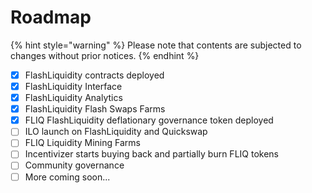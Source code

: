 # Roadmap

{% hint style="warning" %}
Please note that contents are subjected to changes without prior notices.
{% endhint %}

* [x] FlashLiquidity contracts deployed
* [x] FlashLiquidity Interface
* [x] FlashLiquidity Analytics
* [x] FlashLiquidity Flash Swaps Farms
* [x] FLIQ FlashLiquidity deflationary governance token deployed
* [ ] ILO launch on FlashLiquidity and Quickswap
* [ ] FLIQ Liquidity Mining Farms
* [ ] Incentivizer starts buying back and partially burn FLIQ tokens
* [ ] Community governance
* [ ] More coming soon...
